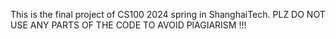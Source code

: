 This is the final project of CS100 2024 spring in ShanghaiTech.
PLZ DO NOT USE ANY PARTS OF THE CODE TO AVOID PlAGIARISM !!!
